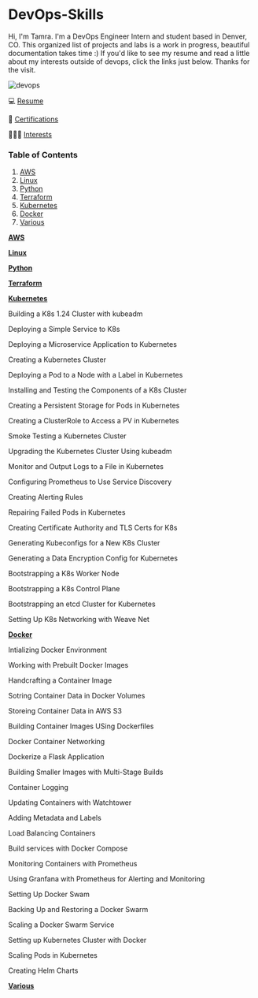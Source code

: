 # DevOps-Skills
 Hi, I'm Tamra. I'm a DevOps Engineer Intern and student based in Denver, CO. This organized list of projects and labs is a work in progress, beautiful documentation takes time :) If you'd like to see my resume and read a little about my interests outside of devops, click the links just below. Thanks for the visit.

![devops](https://bmsastech.com/wp-content/uploads/2020/05/Devops-scaled.jpg)

💻 [Resume]()

📜 [Certifications]()

🤹🏻‍♀️ [Interests]()

### Table of Contents
1. [AWS](#AWS)
2. [Linux](#Linux)
3. [Python](#Python)
4. [Terraform](#Terraform)
5. [Kubernetes](#Kubernetes)
6. [Docker](#Docker)
8. [Various](#Various)

<a name="AWS"></a> <ins>**AWS**</ins> 

<a name="Linux"></a> <ins>**Linux**</ins> 

<a name="Python"></a> <ins>**Python**</ins> 

<a name="Terraform"></a> <ins>**Terraform**</ins> 

<a name="Kubernetes"></a> <ins>**Kubernetes**</ins> 

Building a K8s 1.24 Cluster with kubeadm

Deploying a Simple Service to K8s

Deploying a Microservice Application to Kubernetes

Creating a Kubernetes Cluster

Deploying a Pod to a Node with a Label in Kubernetes

Installing and Testing the Components of a K8s Cluster

Creating a Persistent Storage for Pods in Kubernetes

Creating a ClusterRole to Access a PV in Kubernetes

Smoke Testing a Kubernetes Cluster

Upgrading the Kubernetes Cluster Using kubeadm

Monitor and Output Logs to a File in Kubernetes

Configuring Prometheus to Use Service Discovery

Creating Alerting Rules

Repairing Failed Pods in Kubernetes

Creating Certificate Authority and TLS Certs for K8s

Generating Kubeconfigs for a New K8s Cluster

Generating a Data Encryption Config for Kubernetes

Bootstrapping a K8s Worker Node

Bootstrapping a K8s Control Plane

Bootstrapping an etcd Cluster for Kubernetes

Setting Up K8s Networking with Weave Net


<a name="Docker"></a> <ins>**Docker**</ins> 

Intializing Docker Environment

Working with Prebuilt Docker Images

Handcrafting a Container Image

Sotring Container Data in Docker Volumes

Storeing Container Data in AWS S3

Building Container Images USing Dockerfiles

Docker Container Networking

Dockerize a Flask Application

Building Smaller Images with Multi-Stage Builds

Container Logging

Updating Containers with Watchtower

Adding Metadata and Labels

Load Balancing Containers

Build services with Docker Compose

Monitoring Containers with Prometheus

Using Granfana with Prometheus for Alerting and Monitoring

Setting Up Docker Swam

Backing Up and Restoring a Docker Swarm

Scaling a Docker Swarm Service

Setting up Kubernetes Cluster with Docker

Scaling Pods in Kubernetes

Creating Helm Charts

<a name="Various"></a> <ins>**Various**</ins> 

